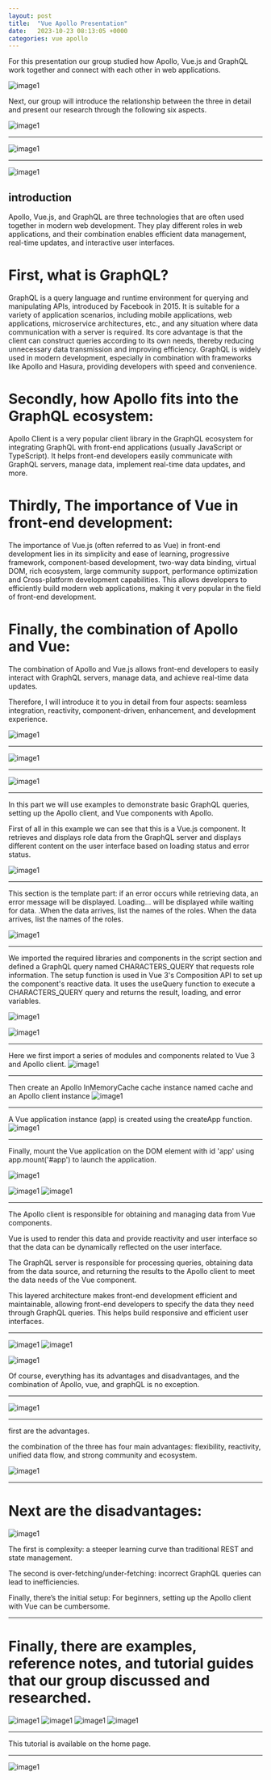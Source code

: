 ```yaml
---
layout: post
title:  "Vue Apollo Presentation"
date:   2023-10-23 08:13:05 +0000
categories: vue apollo
---
```

For this presentation our group studied how Apollo, Vue.js and GraphQL work together and connect with each other in web applications.

![image1](../images/Slide1.jpg)



Next, our group will introduce the relationship between the three in detail and present our research through the following six aspects.

![image1](../images/Slide2.jpg)

---------------------------------------------------------
![image1](../images/Slide3.jpg)

---------------------------------------------------------
![image1](../images/Slide4.jpg)

## introduction

Apollo, Vue.js, and GraphQL are three technologies that are often used together in modern web development. They play different roles in web applications, and their combination enables efficient data management, real-time updates, and interactive user interfaces.

# First, what is GraphQL? 

GraphQL is a query language and runtime environment for querying and manipulating APIs, introduced by Facebook in 2015. It is suitable for a variety of application scenarios, including mobile applications, web applications, microservice architectures, etc., and any situation where data communication with a server is required. Its core advantage is that the client can construct queries according to its own needs, thereby reducing unnecessary data transmission and improving efficiency. GraphQL is widely used in modern development, especially in combination with frameworks like Apollo and Hasura, providing developers with speed and convenience. 

# Secondly, how Apollo fits into the GraphQL ecosystem: 

Apollo Client is a very popular client library in the GraphQL ecosystem for integrating GraphQL with front-end applications (usually JavaScript or TypeScript). It helps front-end developers easily communicate with GraphQL servers, manage data, implement real-time data updates, and more. 

# Thirdly, The importance of Vue in front-end development: 

The importance of Vue.js (often referred to as Vue) in front-end development lies in its simplicity and ease of learning, progressive framework, component-based development, two-way data binding, virtual DOM, rich ecosystem, large community support, performance optimization and Cross-platform development capabilities. This allows developers to efficiently build modern web applications, making it very popular in the field of front-end development. 

# Finally, the combination of Apollo and Vue: 

The combination of Apollo and Vue.js allows front-end developers to easily interact with GraphQL servers, manage data, and achieve real-time data updates.



Therefore, I will introduce it to you in detail from four aspects: seamless integration, reactivity, component-driven, enhancement, and development experience.

![image1](../images/Slide5.jpg)

---------------------------------------------------------
![image1](../images/Slide6.jpg)

---------------------------------------------------------
![image1](../images/Slide7.jpg)

---------------------------------------------------------
In this part we will use examples to demonstrate basic GraphQL queries, setting up the Apollo client, and Vue components with Apollo.

First of all in this example we can see that this is a Vue.js component. It retrieves and displays role data from the GraphQL server and displays different content on the user interface based on loading status and error status.

![image1](../images/Slide8.jpg)

---------------------------------------------------------
This section is the template part: if an error occurs while retrieving data, an error message will be displayed. Loading... will be displayed while waiting for data. .When the data arrives, list the names of the roles. When the data arrives, list the names of the roles. 

![image1](../images/Slide8-1.JPG)

---------------------------------------------------------
We imported the required libraries and components in the script section and defined a GraphQL query named CHARACTERS_QUERY that requests role information. The setup function is used in Vue 3's Composition API to set up the component's reactive data. It uses the useQuery function to execute a CHARACTERS_QUERY query and returns the result, loading, and error variables.

![image1](../images/Slide8-2.jpg)



![image1](../images/Slide9.jpg)

---------------------------------------------------------
Here we first import a series of modules and components related to Vue 3 and Apollo client.
![image1](../images/Slide9-1.jpg)

---------------------------------------------------------
Then create an Apollo InMemoryCache cache instance named cache and an Apollo client instance 
![image1](../images/Slide9-2.jpg)

---------------------------------------------------------
A Vue application instance (app) is created using the createApp function. 
![image1](../images/Slide9-3.jpg)

---------------------------------------------------------
Finally, mount the Vue application on the DOM element with id 'app' using app.mount('#app') to launch the application.

![image1](../images/Slide9-4.jpg)




![image1](../images/Slide10.jpg)
![image1](../images/Slide11.jpg)

---------------------------------------------------------
The Apollo client is responsible for obtaining and managing data from Vue components. 

Vue is used to render this data and provide reactivity and user interface so that the data can be dynamically reflected on the user interface. 

The GraphQL server is responsible for processing queries, obtaining data from the data source, and returning the results to the Apollo client to meet the data needs of the Vue component. 

This layered architecture makes front-end development efficient and maintainable, allowing front-end developers to specify the data they need through GraphQL queries. This helps build responsive and efficient user interfaces.

---------------------------------------------------------
![image1](../images/Slide12.jpg)
![image1](../images/Slide13.jpg)



![image1](../images/Slide13.jpg)

Of course, everything has its advantages and disadvantages, and the combination of Apollo, vue, and graphQL is no exception. 

---------------------------------------------------------
![image1](../images/Slide14.jpg)

---------------------------------------------------------
first are the advantages.

the combination of the three has four main advantages: flexibility, reactivity, unified data flow, and strong community and ecosystem.

![image1](../images/Slide15.jpg)

---------------------------------------------------------

# Next are the disadvantages:
![image1](../images/Slide16.jpg)

The first is complexity: a steeper learning curve than traditional REST and state management. 

The second is over-fetching/under-fetching: incorrect GraphQL queries can lead to inefficiencies. 

Finally, there’s the initial setup: For beginners, setting up the Apollo client with Vue can be cumbersome.

---------------------------------------------------------
# Finally, there are examples, reference notes, and tutorial guides that our group discussed and researched.
![image1](../images/Slide17.jpg)
![image1](../images/Slide18.jpg)
![image1](../images/Slide19.jpg)
![image1](../images/Slide20.jpg)

---------------------------------------------------------
This tutorial is available on the home page.

---------------------------------------------------------
![image1](../images/Slide21.jpg)
